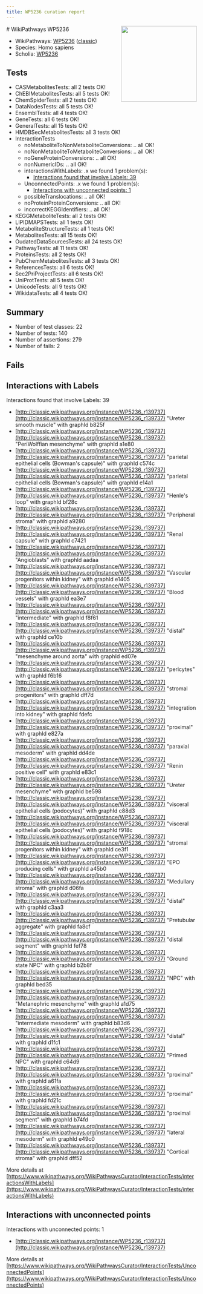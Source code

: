 ```yaml
---
title: WP5236 curation report
---
```


<img style="float: right; width: 200px" src="https://upload.wikimedia.org/wikipedia/commons/thumb/8/83/Wplogo_with_text_500.png/640px-Wplogo_with_text_500.png" />
# WikiPathways WP5236

* WikiPathways: [WP5236](https://wikipathways.org/pathways/WP5236) ([classic](https://classic.wikipathways.org/instance/WP5236))
* Species: Homo sapiens
* Scholia: [WP5236](https://scholia.toolforge.org/wikipathways/WP5236)
## Tests
* CASMetabolitesTests: all 2 tests OK!
* ChEBIMetabolitesTests: all 5 tests OK!
* ChemSpiderTests: all 2 tests OK!
* DataNodesTests: all 5 tests OK!
* EnsemblTests: all 4 tests OK!
* GeneTests: all 6 tests OK!
* GeneralTests: all 15 tests OK!
* HMDBSecMetabolitesTests: all 3 tests OK!
* InteractionTests
    * noMetaboliteToNonMetaboliteConversions: .. all OK!
    * noNonMetaboliteToMetaboliteConversions: .. all OK!
    * noGeneProteinConversions: .. all OK!
    * nonNumericIDs: .. all OK!
    * interactionsWithLabels: .x we found 1 problem(s):
        * [Interactions found that involve Labels: 39](#fe97a8ff)
    * UnconnectedPoints: .x we found 1 problem(s):
        * [Interactions with unconnected points: 1](#35a61ad9)
    * possibleTranslocations: .. all OK!
    * noProteinProteinConversions: .. all OK!
    * incorrectKEGGIdentifiers: .. all OK!
* KEGGMetaboliteTests: all 2 tests OK!
* LIPIDMAPSTests: all 1 tests OK!
* MetaboliteStructureTests: all 1 tests OK!
* MetabolitesTests: all 15 tests OK!
* OudatedDataSourcesTests: all 24 tests OK!
* PathwayTests: all 11 tests OK!
* ProteinsTests: all 2 tests OK!
* PubChemMetabolitesTests: all 3 tests OK!
* ReferencesTests: all 6 tests OK!
* Sec2PriProjectTests: all 6 tests OK!
* UniProtTests: all 5 tests OK!
* UnicodeTests: all 9 tests OK!
* WikidataTests: all 4 tests OK!


## Summary

* Number of test classes: 22
* Number of tests: 140
* Number of assertions: 279
* Number of fails: 2

## Fails

<a name="fe97a8ff" />

## Interactions with Labels

Interactions found that involve Labels: 39

* [http://classic.wikipathways.org/instance/WP5236_r139737](http://classic.wikipathways.org/instance/WP5236_r139737) "Ureter
smooth muscle" with graphId b825f
* [http://classic.wikipathways.org/instance/WP5236_r139737](http://classic.wikipathways.org/instance/WP5236_r139737) "PeriWolffian
mesenchyme" with graphId a1e80
* [http://classic.wikipathways.org/instance/WP5236_r139737](http://classic.wikipathways.org/instance/WP5236_r139737) "parietal
epithelial cells
(Bowman's capsule)" with graphId c574c
* [http://classic.wikipathways.org/instance/WP5236_r139737](http://classic.wikipathways.org/instance/WP5236_r139737) "parietal
epithelial cells
(Bowman's capsule)" with graphId e14a1
* [http://classic.wikipathways.org/instance/WP5236_r139737](http://classic.wikipathways.org/instance/WP5236_r139737) "Henle's loop" with graphId bf28c
* [http://classic.wikipathways.org/instance/WP5236_r139737](http://classic.wikipathways.org/instance/WP5236_r139737) "Peripheral stroma" with graphId a9280
* [http://classic.wikipathways.org/instance/WP5236_r139737](http://classic.wikipathways.org/instance/WP5236_r139737) "Renal capsule" with graphId c7421
* [http://classic.wikipathways.org/instance/WP5236_r139737](http://classic.wikipathways.org/instance/WP5236_r139737) "Angioblasts" with graphId aadaa
* [http://classic.wikipathways.org/instance/WP5236_r139737](http://classic.wikipathways.org/instance/WP5236_r139737) "Vascular progenitors
within kidney" with graphId e1405
* [http://classic.wikipathways.org/instance/WP5236_r139737](http://classic.wikipathways.org/instance/WP5236_r139737) "Blood vessels" with graphId ea3e7
* [http://classic.wikipathways.org/instance/WP5236_r139737](http://classic.wikipathways.org/instance/WP5236_r139737) "intermediate" with graphId f8f61
* [http://classic.wikipathways.org/instance/WP5236_r139737](http://classic.wikipathways.org/instance/WP5236_r139737) "distal" with graphId ce10b
* [http://classic.wikipathways.org/instance/WP5236_r139737](http://classic.wikipathways.org/instance/WP5236_r139737) "mesenchyme
around aorta" with graphId ed07e
* [http://classic.wikipathways.org/instance/WP5236_r139737](http://classic.wikipathways.org/instance/WP5236_r139737) "pericytes" with graphId f6b16
* [http://classic.wikipathways.org/instance/WP5236_r139737](http://classic.wikipathways.org/instance/WP5236_r139737) "stromal
progenitors" with graphId dff7d
* [http://classic.wikipathways.org/instance/WP5236_r139737](http://classic.wikipathways.org/instance/WP5236_r139737) "integration 
into kidney" with graphId fdefc
* [http://classic.wikipathways.org/instance/WP5236_r139737](http://classic.wikipathways.org/instance/WP5236_r139737) "proximal" with graphId e827a
* [http://classic.wikipathways.org/instance/WP5236_r139737](http://classic.wikipathways.org/instance/WP5236_r139737) "paraxial
mesoderm" with graphId dd4de
* [http://classic.wikipathways.org/instance/WP5236_r139737](http://classic.wikipathways.org/instance/WP5236_r139737) "Renin positive cell" with graphId e83c1
* [http://classic.wikipathways.org/instance/WP5236_r139737](http://classic.wikipathways.org/instance/WP5236_r139737) "Ureter
mesenchyme" with graphId be598
* [http://classic.wikipathways.org/instance/WP5236_r139737](http://classic.wikipathways.org/instance/WP5236_r139737) "visceral 
epithelial cells
(podocytes)" with graphId c88d3
* [http://classic.wikipathways.org/instance/WP5236_r139737](http://classic.wikipathways.org/instance/WP5236_r139737) "visceral 
epithelial cells
(podocytes)" with graphId f918c
* [http://classic.wikipathways.org/instance/WP5236_r139737](http://classic.wikipathways.org/instance/WP5236_r139737) "stromal
progenitors
within kidney" with graphId ce3f1
* [http://classic.wikipathways.org/instance/WP5236_r139737](http://classic.wikipathways.org/instance/WP5236_r139737) "EPO producing
cells" with graphId a45b0
* [http://classic.wikipathways.org/instance/WP5236_r139737](http://classic.wikipathways.org/instance/WP5236_r139737) "Medullary stroma" with graphId d06fa
* [http://classic.wikipathways.org/instance/WP5236_r139737](http://classic.wikipathways.org/instance/WP5236_r139737) "distal" with graphId c3aa3
* [http://classic.wikipathways.org/instance/WP5236_r139737](http://classic.wikipathways.org/instance/WP5236_r139737) "Pretubular
aggregate" with graphId fa8cf
* [http://classic.wikipathways.org/instance/WP5236_r139737](http://classic.wikipathways.org/instance/WP5236_r139737) "distal segment" with graphId fef78
* [http://classic.wikipathways.org/instance/WP5236_r139737](http://classic.wikipathways.org/instance/WP5236_r139737) "Ground state
NPC" with graphId b2b8f
* [http://classic.wikipathways.org/instance/WP5236_r139737](http://classic.wikipathways.org/instance/WP5236_r139737) "NPC" with graphId bed35
* [http://classic.wikipathways.org/instance/WP5236_r139737](http://classic.wikipathways.org/instance/WP5236_r139737) "Metanephric
mesenchyme" with graphId a1d75
* [http://classic.wikipathways.org/instance/WP5236_r139737](http://classic.wikipathways.org/instance/WP5236_r139737) "intermediate
mesoderm" with graphId b83d6
* [http://classic.wikipathways.org/instance/WP5236_r139737](http://classic.wikipathways.org/instance/WP5236_r139737) "distal" with graphId d1fc1
* [http://classic.wikipathways.org/instance/WP5236_r139737](http://classic.wikipathways.org/instance/WP5236_r139737) "Primed
NPC" with graphId c64d9
* [http://classic.wikipathways.org/instance/WP5236_r139737](http://classic.wikipathways.org/instance/WP5236_r139737) "proximal" with graphId a61fa
* [http://classic.wikipathways.org/instance/WP5236_r139737](http://classic.wikipathways.org/instance/WP5236_r139737) "proximal" with graphId fd21c
* [http://classic.wikipathways.org/instance/WP5236_r139737](http://classic.wikipathways.org/instance/WP5236_r139737) "proximal segment" with graphId b74fd
* [http://classic.wikipathways.org/instance/WP5236_r139737](http://classic.wikipathways.org/instance/WP5236_r139737) "lateral
mesoderm" with graphId e49c0
* [http://classic.wikipathways.org/instance/WP5236_r139737](http://classic.wikipathways.org/instance/WP5236_r139737) "Cortical stroma" with graphId dff52


More details at [https://www.wikipathways.org/WikiPathwaysCurator/InteractionTests/interactionsWithLabels](https://www.wikipathways.org/WikiPathwaysCurator/InteractionTests/interactionsWithLabels)

<a name="35a61ad9" />

## Interactions with unconnected points

Interactions with unconnected points: 1

* [http://classic.wikipathways.org/instance/WP5236_r139737](http://classic.wikipathways.org/instance/WP5236_r139737)


More details at [https://www.wikipathways.org/WikiPathwaysCurator/InteractionTests/UnconnectedPoints](https://www.wikipathways.org/WikiPathwaysCurator/InteractionTests/UnconnectedPoints)

